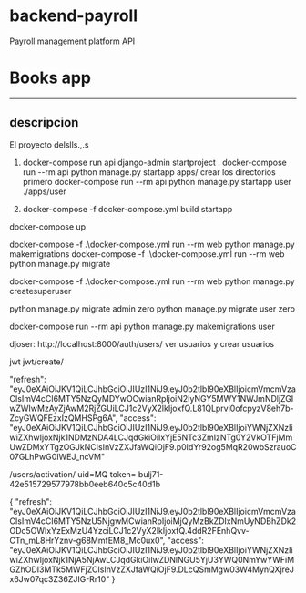 # backend-payroll
Payroll management platform API


# Books app
--- 
## descripcion 
El proyecto delslls.,.s

1. docker-compose run api django-admin startproject <nombre-proyecto> .
   docker-compose run --rm api python manage.py startapp apps/<nombre-app>
   crear los directorios primero
   docker-compose run --rm api python manage.py startapp user ./apps/user

2. docker-compose -f docker-compose.yml build startapp

docker-compose up

docker-compose -f .\docker-compose.yml run --rm web python manage.py makemigrations
docker-compose -f .\docker-compose.yml run --rm web python manage.py migrate

docker-compose -f .\docker-compose.yml run --rm web python manage.py createsuperuser

python manage.py migrate admin zero
python manage.py migrate user zero

docker-compose run --rm api python manage.py makemigrations user


djoser:
http://localhost:8000/auth/users/  ver usuarios y crear usuarios


jwt
jwt/create/

"refresh": "eyJ0eXAiOiJKV1QiLCJhbGciOiJIUzI1NiJ9.eyJ0b2tlbl90eXBlIjoicmVmcmVzaCIsImV4cCI6MTY5NzQyMDYwOCwianRpIjoiN2IyNGY5MWY1NWJmNDljZGIwZWIwMzAyZjAwM2RjZGUiLCJ1c2VyX2lkIjoxfQ.L81QLprvi0ofcpyzV8eh7b-ZcyGWQFEzxIzQMHSPg6A",
    "access": "eyJ0eXAiOiJKV1QiLCJhbGciOiJIUzI1NiJ9.eyJ0b2tlbl90eXBlIjoiYWNjZXNzIiwiZXhwIjoxNjk1NDMzNDA4LCJqdGkiOiIxYjE5NTc3ZmIzNTg0Y2VkOTFjMmUwZDMxYTgzOGJkNCIsInVzZXJfaWQiOjF9.p0IdYr92og5MqR20wbSzrauoC07GLhPwG0IWEJ_ncVM"

/users/activation/
uid=MQ
token= bulj71-42e515729577978bb0eeb640c5c40d1b

{
    "refresh": "eyJ0eXAiOiJKV1QiLCJhbGciOiJIUzI1NiJ9.eyJ0b2tlbl90eXBlIjoicmVmcmVzaCIsImV4cCI6MTY5NzU5NjgwMCwianRpIjoiMjQyMzBkZDIxNmUyNDBhZDk2ODc5OWIxYzExMzU4YzciLCJ1c2VyX2lkIjoxfQ.4ddR2FEnhQvv-CTn_mL8HrYznv-g68MmfEM8_Mc0ux0",
    "access": "eyJ0eXAiOiJKV1QiLCJhbGciOiJIUzI1NiJ9.eyJ0b2tlbl90eXBlIjoiYWNjZXNzIiwiZXhwIjoxNjk1NjA5NjAwLCJqdGkiOiIwZDNlNGU5YjU3YWQ0NmYwYWFiMGZhODI3MTk5MWFjZCIsInVzZXJfaWQiOjF9.DLcQSmMgw03W4MynQXjreJx6Jw07qc3Z36ZJIG-Rr10"
}